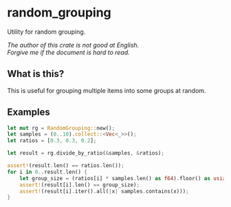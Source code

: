 random_grouping
===

Utility for random grouping.

*The author of this crate is not good at English.*  
*Forgive me if the document is hard to read.*

## What is this?

This is useful for grouping multiple items into some groups at random.

## Examples

```rust
let mut rg = RandomGrouping::new();
let samples = (0..10).collect::<Vec<_>>();
let ratios = [0.3, 0.3, 0.2];

let result = rg.divide_by_ratio(&samples, &ratios);

assert!(result.len() == ratios.len());
for i in 0..result.len() {
    let group_size = (ratios[i] * samples.len() as f64).floor() as usize;
    assert!(result[i].len() == group_size);
    assert!(result[i].iter().all(|x| samples.contains(x)));
}
```
